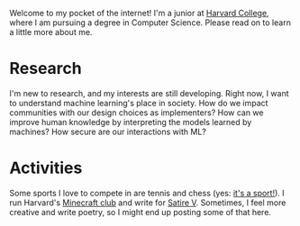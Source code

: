 Welcome to my pocket of the internet! I'm a junior at [Harvard College](https://college.harvard.edu), where I am pursuing a degree in Computer Science. Please read on to learn a little more about me.

# Research
I'm new to research, and my interests are still developing. Right now, I want to understand machine learning's place in society. How do we impact communities with our design choices as implementers? How can we improve human knowledge by interpreting the models learned by machines? How secure are our interactions with ML?

# Activities
Some sports I love to compete in are tennis and chess (yes: [it's a sport!](https://www.chess.com/article/view/is-chess-a-sport)). I run Harvard's [Minecraft club](https://humc.club) and write for [Satire V](https://satirev.org). Sometimes, I feel more creative and write poetry, so I might end up posting some of that here.
